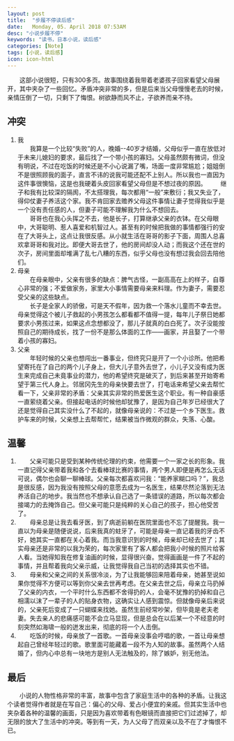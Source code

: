 ```yaml
---
layout: post
title:  "步履不停读后感"
date:   Monday, 05. April 2018 07:53AM 
desc: "小说步履不停"
keywords: "读书，日本小说，读后感"
categories: [Note]
tags: [小说，读后感]
icon: icon-html
---
```

&emsp;&emsp;这部小说很短，只有300多页。故事围绕着我带着老婆孩子回家看望父母展开，其中夹杂了一些回忆。矛盾冲突非常的多，但是后来当父母慢慢老去的时候，亲情压倒了一切，只剩下了悔恨。树欲静而风不止，子欲养而亲不待。  
## 冲突
1. 我  
 &emsp;&emsp;我算是一个比较“失败”的人，晚婚--40岁才结婚，父母似乎一直在放低对于未来儿媳妇的要求，最后找了一个带小孩的寡妇。父母虽然颇有微词，但没有明说，不过在吃饭的时候还是不小心说漏了嘴，场面一度非常尴尬；姐姐倒不是很照顾我的面子，直言不讳的说我可能还配不上别人。所以我也一直因为这件事很懊恼，这是也我硬着头皮回家看望父母但是不想过夜的原因。
  &emsp;&emsp;继子和我有比较深的隔阂，不太搭理我，每次都用“一般”来敷衍；我又失业了，得仰仗妻子养活这个家。我不肯回家去赡养父母这件事情让妻子觉得我似乎是一个没有责任感的人，但妻子可能不理解我为什么不想回去。  
   &emsp;&emsp;哥哥也在我心头挥之不去，他是长子，打算继承父亲的衣钵。在父母眼中，大哥聪明、惹人喜爱和机智过人。甚至有的时候把我做的事情都强行的安在了大哥头上，这点让我很反感。从小就生活在哥哥的影子下面，周围人总喜欢拿哥哥和我对比。即便大哥去世了，他的房间却没人动；而我这个还在世的次子，房间里面却堆满了乱七八糟的东西，似乎父母也没有想过我会回去陪他们。  
2. 母亲  
   &emsp;&emsp;在母亲眼中，父亲有很多的缺点：脾气古怪，一副高高在上的样子，自尊心非常的强；不爱做家务，家里大小事情需要母亲来料理。作为妻子，需要忍受父亲的这些缺点。  
      &emsp;&emsp;长子是全家人的骄傲，可是天不假年，因为救一个落水儿童而不幸去世。母亲觉得这个被儿子救起的小男孩怎么都看都不值得一提，每年儿子祭日她都要求小男孩过来，如果这点念想都没了，那儿子就真的白白死了。次子没能按照自己的期待成长，找了一份不是那么体面的工作——画家，并且娶了一个带着小孩的寡妇。  
3. 父亲  
&emsp;&emsp;年轻时候的父亲也想闯出一番事业，但终究只是开了一个小诊所。他把希望寄托在了自己的两个儿子身上，但大儿子意外去世了，小儿子又没有成为医生来完成自己未竟事业的潜力，他的希望终究是破灭了，到后来甚至开始寄希望于第三代人身上。邻居冈先生的母亲快要去世了，打电话来希望父亲去帮忙看一下，父亲非常的矛盾：父亲其实非常的热爱医生这个职业。有一种自豪感一直萦绕着父亲。但接起电话的时候他却犹豫了，是因为自己年岁已经很大了还是觉得自己其实没什么了不起的，就像母亲说的：不过是一个乡下医生。救护车来的时候，父亲想上去帮帮忙，结果被当作微观的群众，失落、心酸。  

## 温馨  
1. &emsp;&emsp;父亲可能只是受到某种传统伦理的约束，他需要一个一家之长的形象。我一直记得父亲带着我和各个去看棒球比赛的事情，两个男人即便是再怎么无话可说，偶尔也会聊一聊棒球。父亲每次都喜欢问我：“能养家糊口吗？”，我总是很反感，因为我没有按照父母的意愿去成为一名医生，结果尽然沦落到无法养活自己的地步。我当然也不想承认自己选了一条错误的道路，所以每次都会接竭力的去掩饰自己。但父亲可能只是纯粹的关心自己的孩子，担心他受苦了。
2. &emsp;&emsp;母亲总是让我去看牙医，到了病逝前躺在医院里面也不忘了提醒我。我一直以为母亲是随便说说，后来我真的蛀牙了，可能是母亲一直记着我的牙齿不好，她其实一直都在关心着我。而当我意识到的时候，母亲却已经去世了；其实母亲还是非常的以我为荣的，每次家里有了客人都会把我小时候的照片给客人看。当她得知我在修复油画的时候，显得很兴奋。觉得画画是一件了不起的事情，并且帮着我向父亲示威，让我觉得我自己当初的选择其实也不错。  
3. &emsp;&emsp;母亲和父亲之间的关系很冷淡，为了让我能够回来陪着母亲，她甚至说如果你觉得不方便可以等到你父亲去世再考虑。在父亲去世之后，母亲立马扔掉了父亲的内衣，一个平时什么东西都不舍得扔的人，会毫不犹豫的扔掉和自己相濡以沫了一辈子的人的贴身衣物，这确实让人感到震惊。但就像母亲后来说的，父亲死后变成了一只蝴蝶来找她。虽然生前经常吵架，但毕竟是老夫老妻。失去亲人的悲痛感可能不会立马显现，但是总会在以后某一个不经意的时刻突然如海啸一般的迸发出来，彻底的将一个人击倒。 
4.  &emsp;&emsp;吃饭的时候，母亲放了一首歌。一首母亲没事会哼唱的歌，一首让母亲想起自己曾经年轻过的歌。歌里面可能藏着一段不为人知的故事。虽然两个人结婚了，但内心中总有一块地方是别人无法触及的，除了嫉妒，别无他法。

## 最后
 &emsp;&emsp;小说的人物性格非常的丰富，故事中包含了家庭生活中的各种的矛盾。让我这个读者觉得作者就是在写自己：偏心的父母、爱占小便宜的亲戚。但其实生活中也夹杂着各种的温馨的画面，只是因为喜欢带着有色眼镜而直接把它们过滤掉了，却无限的放大了生活中的冲突。等到有一天，为人父母了而双亲以及不在了才悔恨不已。